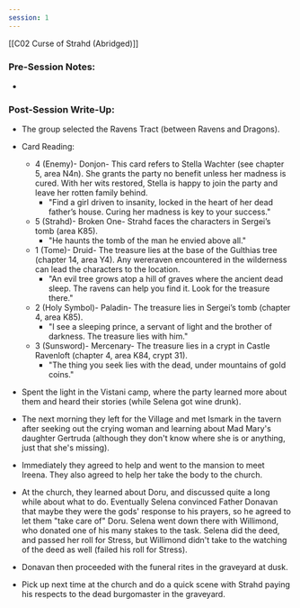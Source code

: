 ```yaml
---
session: 1
---
```

[[C02 Curse of Strahd (Abridged)]]

### Pre-Session Notes:
* 


### Post-Session Write-Up:

* The group selected the Ravens Tract (between Ravens and Dragons).

* Card Reading:
	* 4 (Enemy)- Donjon- This card refers to Stella Wachter (see chapter 5, area N4n). She grants the party no benefit unless her madness is cured. With her wits restored, Stella is happy to join the party and leave her rotten family behind.
		* "Find a girl driven to insanity, locked in the heart of her dead father’s house. Curing her madness is key to your success."
	* 5 (Strahd)- Broken One- Strahd faces the characters in Sergei’s tomb (area K85).
		* "He haunts the tomb of the man he envied above all."
	* 1 (Tome)- Druid- The treasure lies at the base of the Gulthias tree (chapter 14, area Y4). Any wereraven encountered in the wilderness can lead the characters to the location.
		* "An evil tree grows atop a hill of graves where the ancient dead sleep. The ravens can help you find it. Look for the treasure there."
	* 2 (Holy Symbol)- Paladin- The treasure lies in Sergei’s tomb (chapter 4, area K85).
		* "I see a sleeping prince, a servant of light and the brother of darkness. The treasure lies with him."
	* 3 (Sunsword)- Mercenary- The treasure lies in a crypt in Castle Ravenloft (chapter 4, area K84, crypt 31).
		* "The thing you seek lies with the dead, under mountains of gold coins."

* Spent the light in the Vistani camp, where the party learned more about them and heard their stories (while Selena got wine drunk).
* The next morning they left for the Village and met Ismark in the tavern after seeking out the crying woman and learning about Mad Mary's daughter Gertruda (although they don't know where she is or anything, just that she's missing).
* Immediately they agreed to help and went to the mansion to meet Ireena. They also agreed to help her take the body to the church.
* At the church, they learned about Doru, and discussed quite a long while about what to do. Eventually Selena convinced Father Donavan that maybe they were the gods' response to his prayers, so he agreed to let them "take care of" Doru. Selena went down there with Willimond, who donated one of his many stakes to the task. Selena did the deed, and passed her roll for Stress, but Willimond didn't take to the watching of the deed as well (failed his roll for Stress).
* Donavan then proceeded with the funeral rites in the graveyard at dusk.
* Pick up next time at the church and do a quick scene with Strahd paying his respects to the dead burgomaster in the graveyard.
